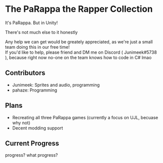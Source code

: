# The PaRappa the Rapper Collection
It's PaRappa. But in Unity!

There's not much else to it honestly

Any help we can get would be greately appreciated, as we're just a small team doing this in our free time!\
If you'd like to help, please friend and DM me on Discord ( Junimeek#5738 ), because right now no-one on the team knows how to code in C# lmao

## Contributors
- Junimeek: Sprites and audio, programming
- pahaze: Programming

## Plans
- Recreating all three PaRappa games (currently a focus on UJL, becuase why not)
- Decent modding support

## Current Progress
progress? what progress?